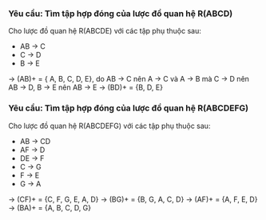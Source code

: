 ### Yêu cầu: Tìm tập hợp đóng của lược đồ quan hệ R(ABCD) 
Cho lược đồ quan hệ R(ABCDE) với các tập phụ thuộc sau:
- AB -> C
- C -> D
- B -> E

-> (AB)+  = { A, B, C, D, E}, do AB -> C nên A -> C và A -> B mà C -> D nên AB -> D, B -> E nên AB -> E
-> (BD)+ = {B, D, E}

### Yêu cầu: Tìm tập hợp đóng của lược đồ quan hệ R(ABCDEFG)

Cho lược đồ quan hệ R(ABCDEFG) với các tập phụ thuộc sau:
- AB -> CD
- AF -> D
- DE -> F
- C -> G
- F -> E
- G -> A

-> (CF)+ = {C, F, G, E, A, D}
-> (BG)+ = {B, G, A, C, D}
-> (AF)+ = {A, F, E, D}
-> (BA)+ = {A, B, C, D, G} 


